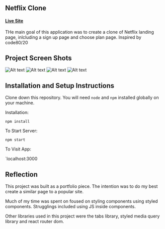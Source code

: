 ## Netflix Clone

#### [Live Site](https://netflix-landing-clone.netlify.app/)

THe main goal of this application was to create a clone of Netflix landing page, inlcluding a sign up page and choose plan page. Inspired by code80/20


## Project Screen Shots  

![Alt text](https://user-images.githubusercontent.com/29901283/87220147-80ccb500-c32f-11ea-9429-62769878908b.png)
![Alt text](https://user-images.githubusercontent.com/29901283/87220148-81fde200-c32f-11ea-8c97-97a97d3f0b08.png)
![Alt text](https://user-images.githubusercontent.com/29901283/87220146-7f02f180-c32f-11ea-93cd-509d6d6ddd7a.png)
![Alt text](https://user-images.githubusercontent.com/29901283/87220144-7f02f180-c32f-11ea-98c3-3a2ddb6f0140.png)

## Installation and Setup Instructions

Clone down this repository. You will need `node` and `npm` installed globally on your machine.  

Installation:

`npm install`  

To Start Server:

`npm start`  

To Visit App:

`localhost:3000  

## Reflection

This project was built as a portfolio piece. The intention was to do my best create a similar page to a popular site. 

Much of my time was spent on foused on styling components using styled components. Strugglings included using JS inside components. 

Other libraries used in this project were the tabs library, styled media query library and react router dom. 



